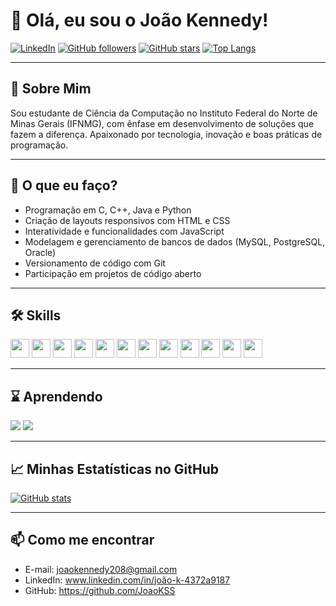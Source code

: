 # 👋 Olá, eu sou o João Kennedy!

[![LinkedIn](https://img.shields.io/badge/-João%20Kennedy-blue?style=flat&logo=Linkedin&logoColor=white&link=https://www.linkedin.com/in/joão-k-4372a9187)](https://www.linkedin.com/in/joão-k-4372a9187)
[![GitHub followers](https://img.shields.io/github/followers/JoaoKSS?label=Seguidores&style=social&cacheSeconds=1800)](https://github.com/JoaoKSS)
[![GitHub stars](https://img.shields.io/github/stars/JoaoKSS?style=social&cacheSeconds=1800)](https://github.com/JoaoKSS?tab=stars)
[![Top Langs](https://github-readme-stats.vercel.app/api/top-langs/?username=JoaoKSS&layout=compact&theme=tokyonight&cache_seconds=1800&langs_count=10)](https://github.com/JoaoKSS)

---

## 🚀 Sobre Mim
Sou estudante de Ciência da Computação no Instituto Federal do Norte de Minas Gerais (IFNMG), com ênfase em desenvolvimento de soluções que fazem a diferença. Apaixonado por tecnologia, inovação e boas práticas de programação.

---

## 💼 O que eu faço?
- Programação em C, C++, Java e Python
- Criação de layouts responsivos com HTML e CSS
- Interatividade e funcionalidades com JavaScript
- Modelagem e gerenciamento de bancos de dados (MySQL, PostgreSQL, Oracle)
- Versionamento de código com Git
- Participação em projetos de código aberto

---

## 🛠️ Skills
<code><img height="30" src="https://cdn.jsdelivr.net/gh/devicons/devicon/icons/c/c-original.svg" /></code>
<code><img height="30" src="https://cdn.jsdelivr.net/gh/devicons/devicon/icons/cplusplus/cplusplus-original.svg" /></code>
<code><img height="30" src="https://cdn.jsdelivr.net/gh/devicons/devicon/icons/java/java-original.svg" /></code>
<code><img height="30" src="https://cdn.jsdelivr.net/gh/devicons/devicon/icons/python/python-original.svg" /></code>
<code><img height="30" src="https://cdn.jsdelivr.net/gh/devicons/devicon/icons/html5/html5-original.svg" /></code>
<code><img height="30" src="https://cdn.jsdelivr.net/gh/devicons/devicon/icons/css3/css3-original.svg" /></code>
<code><img height="30" src="https://cdn.jsdelivr.net/gh/devicons/devicon/icons/javascript/javascript-original.svg" /></code>
<code><img height="30" src="https://cdn.jsdelivr.net/gh/devicons/devicon/icons/php/php-original.svg" /></code>
<code><img height="30" src="https://cdn.jsdelivr.net/gh/devicons/devicon/icons/yii/yii-original.svg" /></code>
<code><img height="30" src="https://cdn.jsdelivr.net/gh/devicons/devicon/icons/mysql/mysql-original.svg" /></code>
<code><img height="30" src="https://cdn.jsdelivr.net/gh/devicons/devicon/icons/postgresql/postgresql-original.svg" /></code>
<code><img height="30" src="https://cdn.jsdelivr.net/gh/devicons/devicon/icons/oracle/oracle-original.svg" /></code>

---

<!--## 📌 Projetos em destaque
<p align="center">
  <a href="https://github.com/JoaoKSS/algoritmos-c">
    <img src="https://github-readme-stats.vercel.app/api/pin/?username=JoaoKSS&repo=algoritmos-c&theme=tokyonight" alt="algoritmos-c" />
  </a>
  <a href="https://github.com/JoaoKSS/java-projeto">
    <img src="https://github-readme-stats.vercel.app/api/pin/?username=JoaoKSS&repo=java-projeto&theme=tokyonight" alt="java-projeto" />
  </a>
</p>

---
-->
## ⌛ Aprendendo
<img src="https://img.shields.io/badge/Aprendendo-PHP-%23777BB4?style=for-the-badge&logo=php&logoColor=white" />
<img src="https://img.shields.io/badge/Aprendendo-Yii2-black?style=for-the-badge&logo=yii&logoColor=white" />

---

## 📈 Minhas Estatísticas no GitHub
[![GitHub stats](https://github-readme-stats.vercel.app/api?username=JoaoKSS&show_icons=true&theme=tokyonight&cache_seconds=1800)](https://github.com/JoaoKSS)
<!--[![Streak Stats](https://github-readme-streak-stats.herokuapp.com/?user=JoaoKSS&theme=tokyonight&hide_border=true)](https://git.io/streak-stats) -->

---

## 📫 Como me encontrar
- E-mail: joaokennedy208@gmail.com  
- LinkedIn: www.linkedin.com/in/joão-k-4372a9187
- GitHub: https://github.com/JoaoKSS
